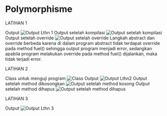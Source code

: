 # Polymorphisme
LATIHAN 1

Output
![Output Lthn 1](https://user-images.githubusercontent.com/85090045/120883693-daedfd00-c608-11eb-98f4-72cc0d0c89a8.png)
Output setelah kompilasi
![Output setelah kompilasi](https://user-images.githubusercontent.com/85090045/120888410-63c56280-c622-11eb-9d55-347c1487ed70.png)
Output setelah override
![Output setelah override](https://user-images.githubusercontent.com/85090045/120888356-10531480-c622-11eb-97e1-ed538dd7c0fa.png)
Langkah abstract dan override berbeda karena di dalam program abstract tidak terdapat override pada method fuel() sehingga output program menjadi error, sedangkan apabila program melakukan override pada method fuel() dijalankan, maka tidak terjadi error.


LATIHAN 2

Class untuk menguji program
![Class](https://user-images.githubusercontent.com/85090045/120888536-f7972e80-c622-11eb-9160-95d3760aa36d.png)
Output
![Output Lthn2](https://user-images.githubusercontent.com/85090045/120888552-02ea5a00-c623-11eb-8cd6-526c2e70a0d7.png)
Output setelah method dikosongkan
![Output setelah method kosong](https://user-images.githubusercontent.com/85090045/120888558-11387600-c623-11eb-863f-8b938fd8a31c.png)
Output setelah method dihapus
![Output setelah method dihapus](https://user-images.githubusercontent.com/85090045/120888565-1a294780-c623-11eb-8ed7-3e8fce7e256e.png)


LATIHAN 3

Output
![Output Lthn 3](https://user-images.githubusercontent.com/85090045/120888677-d420b380-c623-11eb-86ca-ef95dbf783ef.png)
